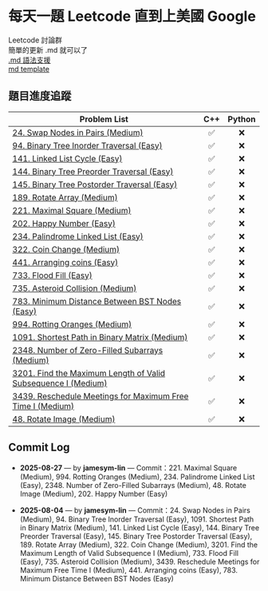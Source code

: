 # 每天一題 Leetcode 直到上美國 Google

Leetcode 討論群  
簡單的更新 .md 就可以了  
[.md 語法支援](https://hackmd.io/@eMP9zQQ0Qt6I8Uqp2Vqy6w/SyiOheL5N/%2FzMIQV80gSiGGkKk1sa8HZA)  
[md template](https://github.com/Chi-chicken/Leet-a-day-Google-I-slay/blob/main/template.md)

## 題目進度追蹤

| Problem List | C++ | Python |
|--------------------|:---:|:------:|
| [24. Swap Nodes in Pairs (Medium)](./24.%20Swap%20Nodes%20in%20Pairs%20(Medium)/README.md) | ✅ | ❌ |
| [94. Binary Tree Inorder Traversal (Easy)](./94.%20Binary%20Tree%20Inorder%20Traversal%20(Easy)/README.md) | ✅ | ❌ |
| [141. Linked List Cycle (Easy)](./141.%20Linked%20List%20Cycle%20(Easy)/README.md) | ✅ | ❌ |
| [144. Binary Tree Preorder Traversal (Easy)](./144.%20Binary%20Tree%20Preorder%20Traversal%20(Easy)/README.md) | ✅ | ❌ |
| [145. Binary Tree Postorder Traversal (Easy)](./145.%20Binary%20Tree%20Postorder%20Traversal%20(Easy)/README.md) | ✅ | ❌ |
| [189. Rotate Array (Medium)](./189.%20Rotate%20Array%20(Medium)/README.md) | ✅ | ❌ |
| [221. Maximal Square (Medium)](./221.%20Maximal%20Square%20(Medium)/README.md) | ✅ | ❌ |
| [202. Happy Number (Easy)](./202.%20Happy%20Number%20(Easy)/README.md) | ✅ | ❌ |
| [234. Palindrome Linked List (Easy)](./234.%20Palindrome%20Linked%20List%20(Easy)/README.md) | ✅ | ❌ |
| [322. Coin Change (Medium)](./322.%20Coin%20Change%20(Medium)/README.md) | ✅ | ❌ |
| [441. Arranging coins (Easy)](./441.%20Arranging%20coins%20(Easy)/README.md) | ✅ | ❌ |
| [733. Flood Fill (Easy)](./733.%20Flood%20Fill%20(Easy)/README.md) | ✅ | ❌ |
| [735. Asteroid Collision (Medium)](./735.%20Asteroid%20Collision%20(Medium)/README.md) | ✅ | ❌ |
| [783. Minimum Distance Between BST Nodes (Easy)](./783.%20Minimum%20Distance%20Between%20BST%20Nodes%20(Easy)/README.md) | ✅ | ❌ |
| [994. Rotting Oranges (Medium)](./994.%20Rotting%20Oranges%20(Medium)/README.md) | ✅ | ❌ |
| [1091. Shortest Path in Binary Matrix (Medium)](./1091.%20Shortest%20Path%20in%20Binary%20Matrix%20(Medium)/README.md) | ✅ | ❌ |
| [2348. Number of Zero-Filled Subarrays (Medium)](./2348.%20Number%20of%20Zero-Filled%20Subarrays%20(Medium)/README.md) | ✅ | ❌ |
| [3201. Find the Maximum Length of Valid Subsequence I (Medium)](./3201.%20Find%20the%20Maximum%20Length%20of%20Valid%20Subsequence%20I%20(Medium)/README.md) | ✅ | ❌ |
| [3439. Reschedule Meetings for Maximum Free Time I (Medium)](./3439.%20Reschedule%20Meetings%20for%20Maximum%20Free%20Time%20I%20(Medium)/README.md) | ✅ | ❌ |
| [48. Rotate Image (Medium)](./48.%20Rotate%20Image%20(Medium)/README.md) | ✅ | ❌ |


## Commit Log

- **2025-08-27** — by **jamesym-lin** — Commit：221. Maximal Square (Medium), 994. Rotting Oranges (Medium), 234. Palindrome Linked List (Easy), 2348. Number of Zero-Filled Subarrays (Medium), 48. Rotate Image (Medium), 202. Happy Number (Easy)

- **2025-08-04** — by **jamesym-lin** — Commit：24. Swap Nodes in Pairs (Medium), 94. Binary Tree Inorder Traversal (Easy), 1091. Shortest Path in Binary Matrix (Medium), 141. Linked List Cycle (Easy), 144. Binary Tree Preorder Traversal (Easy), 145. Binary Tree Postorder Traversal (Easy), 189. Rotate Array (Medium), 322. Coin Change (Medium), 3201. Find the Maximum Length of Valid Subsequence I (Medium), 733. Flood Fill (Easy), 735. Asteroid Collision (Medium), 3439. Reschedule Meetings for Maximum Free Time I (Medium), 441. Arranging coins (Easy), 783. Minimum Distance Between BST Nodes (Easy)
